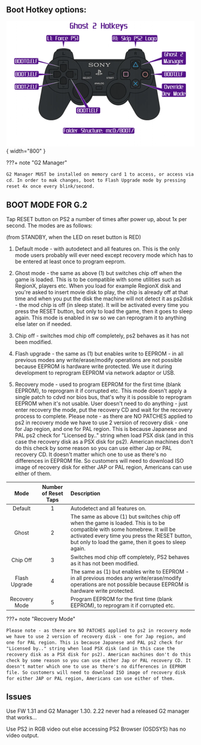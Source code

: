 ## Boot Hotkey options:

![G2_Hotkeys](assets/G2_Hotkeys.png){ width="800" }

???+ note "G2 Manager"

    G2 Manager MUST be installed on memory card 1 to access, or access via cd. In order to mak changes, boot to Flash Upgrade mode by pressing reset 4x once every blink/second.

## BOOT MODE FOR G.2
Tap RESET button on PS2 a number of times after power up, about 1x per second. The modes are as follows:

(from STANDBY, when the LED on reset button is RED)

1. Default mode - with autodetect and all features on. This is the only mode users probably will ever need except recovery mode which has to be entered at least once to program eeprom.

2. Ghost mode - the same as above (1) but switches chip off when the game is loaded. This is to be compatible with some utilities such as RegionX, players etc. When you load for example RegionX disk and you're asked to insert movie disk to play, the chip is already off at that time and when you put the disk the machine will not detect it as ps2disk - the mod chip is off (in sleep state). It will be activated every time you press the RESET button, but only to load the game, then it goes to sleep again. This mode is enabled in sw so we can reprogram it to anything else later on if needed.

3. Chip off - switches mod chip off completely, ps2 behaves as it has not been modified.

4. Flash upgrade - the same as (1) but enables write to EEPROM - in all previous modes any write/erase/modify operations are not possible because EEPROM is hardware write protected. We use it during development to reprogram EEPROM via network adaptor or USB.

5. Recovery mode - used to program EEPROM for the first time (blank EEPROM), to reprogram it if corrupted etc. This mode doesn't apply a single patch to cdvd nor bios bus, that's why it is possible to reprogram EEPROM when it's not usable. User doesn't need to do anything - just enter recovery the mode, put the recovery CD and wait for the recovery process to complete. Please note - as there are NO PATCHES applied to ps2 in recovery mode we have to use 2 version of recovery disk - one for Jap region, and one for PAL region. This is because Japanese and PAL ps2 check for "Licensed by.." string when load PSX disk (and in this case the recovery disk as a PSX disk for ps2). American machines don't do this check by some reason so you can use either Jap or PAL recovery CD. It doesn't matter which one to use as there's no differences in EEPROM file. So customers will need to download ISO image of recovery disk for either JAP or PAL region, Americans can use either of them.


| Mode          | Number of Reset Taps | Description |
| :-----------: | :------------------: | :---------- |
| Default       | 1                    | Autodetect and all features on. |
| Ghost         | 2                    | The same as above (1) but switches chip off when the game is loaded. This is to be compatible with some homebrew. It will be activated every time you press the RESET button, but only to load the game, then it goes to sleep again. |
| Chip Off      | 3                    | Switches mod chip off completely, PS2 behaves as it has not been modified. |
| Flash Upgrade | 4                    | The same as (1) but enables write to EEPROM - in all previous modes any write/erase/modify operations are not possible because EEPROM is hardware write protected. |
| Recovery Mode | 5                    | Program EEPROM for the first time (blank EEPROM), to reprogram it if corrupted etc.  |


???+ note "Recovery Mode"

    Please note - as there are NO PATCHES applied to ps2 in recovery mode we have to use 2 version of recovery disk - one for Jap region, and one for PAL region. This is because Japanese and PAL ps2 check for "Licensed by.." string when load PSX disk (and in this case the recovery disk as a PSX disk for ps2). American machines don't do this check by some reason so you can use either Jap or PAL recovery CD. It doesn't matter which one to use as there's no differences in EEPROM file. So customers will need to download ISO image of recovery disk for either JAP or PAL region, Americans can use either of them.

## Issues

Use FW 1.31 and G2 Manager 1.30. 2.22 never had a released G2 manager that works...

Use PS2 in RGB video out else accessing PS2 Browser (OSDSYS) has no video output.